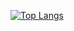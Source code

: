

[![Top Langs](https://github-readme-stats.vercel.app/api/top-langs/?username=antumin&layout=compact&theme=github_dark&langs_count=8)](https://github.com/anuraghazra/github-readme-stats)

<!--
**antumin/antumin** is a ✨ _special_ ✨ repository because its `README.md` (this file) appears on your GitHub profile.

Here are some ideas to get you started:

- 🔭 I’m currently working on ...
- 🌱 I’m currently learning ...
- 👯 I’m looking to collaborate on ...
- 🤔 I’m looking for help with ...
- 💬 Ask me about ...
- 📫 How to reach me: ...
- 😄 Pronouns: ...
- ⚡ Fun fact: ...
-->
